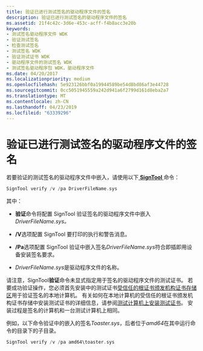 ```yaml
---
title: 验证已进行测试签名的驱动程序文件的签名
description: 验证已进行测试签名的驱动程序文件的签名
ms.assetid: 21f4c42c-3d6e-453c-acff-f4b8acc3e20b
keywords:
- 测试签名驱动程序文件 WDK
- 验证测试签名
- 检查测试签名
- 测试签名 WDK
- 验证测试证书 WDK
- 驱动程序文件的测试签名 WDK
- 测试签名驱动程序包 WDK，驱动程序文件
ms.date: 04/20/2017
ms.localizationpriority: medium
ms.openlocfilehash: 5e923126bbf0a19944589be54d8bd86af3e44728
ms.sourcegitcommit: 0cc5051945559a242d941a6f2799d161d8eba2a7
ms.translationtype: MT
ms.contentlocale: zh-CN
ms.lasthandoff: 04/23/2019
ms.locfileid: "63339296"
---
```

# <a name="verifying-the-signature-of-a-test-signed-driver-file"></a>验证已进行测试签名的驱动程序文件的签名


若要验证的测试签名的驱动程序文件中嵌入，请使用以下[ **SignTool** ](https://msdn.microsoft.com/library/windows/hardware/ff551778)命令：

```cpp
SignTool verify /v /pa DriverFileName.sys
```

其中：

-   **验证**命令将配置 SignTool 验证签名的驱动程序文件中嵌入*DriverFileName.sys。*

-   **/V**选项配置 SignTool 要打印的执行和警告消息。

-   **/Pa**选项配置 SignTool 验证中嵌入签名*DriverFileName.sys*符合即插即用设备安装签名要求。

-   *DriverFileName.sys*是驱动程序文件的名称。

请注意，SignTool**验证**命令未显式指定用于签名的驱动程序文件的测试证书。 若要成功验证操作，您必须首先安装中的测试证书[受信任的根证书颁发机构证书存储区](trusted-root-certification-authorities-certificate-store.md)用于验证签名的本地计算机。 有关如何在本地计算机的受信任的根证书颁发机构证书存储中安装测试证书的详细信息，请参阅[测试计算机上安装测试证书](installing-a-test-certificate-on-a-test-computer.md)。 安装过程是签名的计算机和一台测试计算机上相同。

例如，以下命令验证中的嵌入的签名*Toaster.sys*，后者位于*amd64*在其中运行命令的目录下的子目录。

```cpp
SignTool verify /v /pa amd64\toaster.sys
```

 

 





